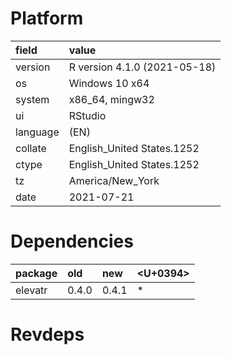 # Platform

|field    |value                        |
|:--------|:----------------------------|
|version  |R version 4.1.0 (2021-05-18) |
|os       |Windows 10 x64               |
|system   |x86_64, mingw32              |
|ui       |RStudio                      |
|language |(EN)                         |
|collate  |English_United States.1252   |
|ctype    |English_United States.1252   |
|tz       |America/New_York             |
|date     |2021-07-21                   |

# Dependencies

|package |old   |new   |<U+0394>  |
|:-------|:-----|:-----|:--|
|elevatr |0.4.0 |0.4.1 |*  |

# Revdeps

